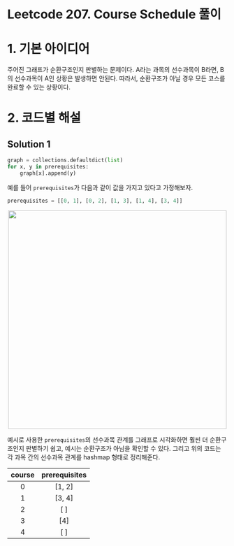 # Leetcode 207. Course Schedule 풀이

# 1. 기본 아이디어

주어진 그래프가 순환구조인지 판별하는 문제이다. A라는 과목의 선수과목이 B라면, B의 선수과목이 A인 상황은 발생하면 안된다. 따라서, 순환구조가 아닐 경우 모든 코스를 완료할 수 있는 상황이다.

# 2. 코드별 해설

## Solution 1

```python
graph = collections.defaultdict(list)
for x, y in prerequisites:
    graph[x].append(y)
```

예를 들어 `prerequisites`가 다음과 같이 값을 가지고 있다고 가정해보자.

```python
prerequisites = [[0, 1], [0, 2], [1, 3], [1, 4], [3, 4]]
```

<p align="center">
<img src="https://user-images.githubusercontent.com/27791880/232379409-972ce3ff-18fe-48fd-b4cb-7dc9c85bbd48.png" width="500">
</p>

예시로 사용한 `prerequisites`의 선수과목 관계를 그래프로 시각화하면 훨씬 더 순환구조인지 판별하기 쉽고, 예시는 순환구조가 아님을 확인할 수 있다. 그리고 위의 코드는 각 과목 간의 선수과목 관계를 hashmap 형태로 정리해준다.

| **course** | **prerequisites** |
|:----------:|:-----------------:|
| 0          | [1, 2]            |
| 1          | [3, 4]            |
| 2          | [ ]               |
| 3          | [4]               |
| 4          | [ ]               |
